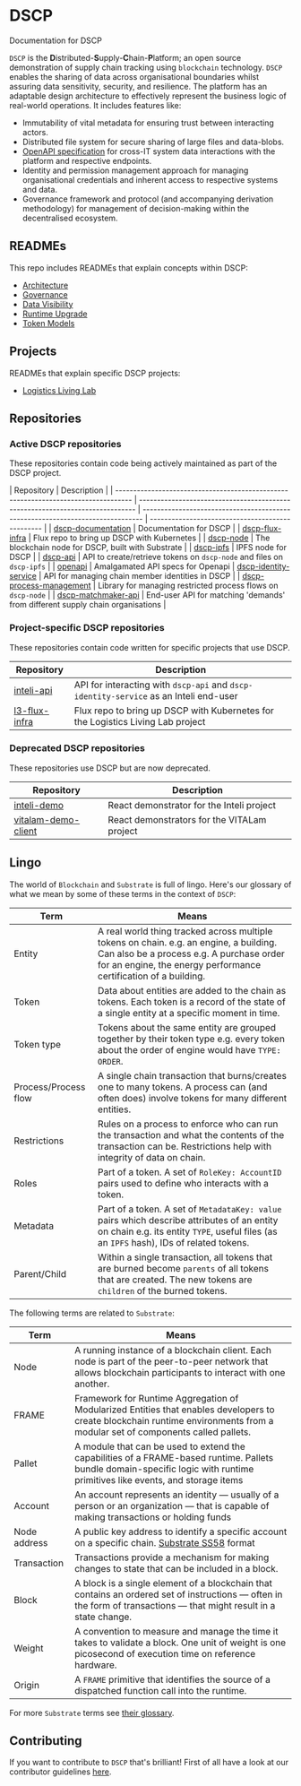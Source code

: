 # **DSCP**

Documentation for DSCP

`DSCP` is the **D**istributed-**S**upply-**C**hain-**P**latform; an open source demonstration of supply chain tracking using `blockchain` technology. `DSCP` enables the sharing of data across organisational boundaries whilst assuring data sensitivity, security, and resilience. The platform has an adaptable design architecture to effectively represent the business logic of real-world operations. It includes features like:

- Immutability of vital metadata for ensuring trust between interacting actors.
- Distributed file system for secure sharing of large files and data-blobs.
- [OpenAPI specification](https://swagger.io/docs/specification/about/) for cross-IT system data interactions with the platform and respective endpoints.
- Identity and permission management approach for managing organisational credentials and inherent access to respective systems and data.
- Governance framework and protocol (and accompanying derivation methodology) for management of decision-making within the decentralised ecosystem.

## READMEs

This repo includes READMEs that explain concepts within DSCP:

- [Architecture](./docs/architecture.md)
- [Governance](./docs/governance.md)
- [Data Visibility](./docs/dataVisibility.md)
- [Runtime Upgrade](./docs/runtimeUpgrade.md)
- [Token Models](./docs/tokenModels/index.md)

## Projects

READMEs that explain specific DSCP projects:

- [Logistics Living Lab](./docs/l3/index.md)

## Repositories

### Active DSCP repositories

These repositories contain code being actively maintained as part of the DSCP project.

| Repository                                                                         | Description                                                                   |
| ---------------------------------------------------------------------------------- | ----------------------------------------------------------------------------- | ------------------------------------------------------------------------------ | ------------------------------------------------ |
| [dscp-documentation](https://github.com/digicatapult/dscp-documentation)           | Documentation for DSCP                                                        |
| [dscp-flux-infra](https://github.com/digicatapult/dscp-flux-infra)                 | Flux repo to bring up DSCP with Kubernetes                                    |
| [dscp-node](https://github.com/digicatapult/dscp-node)                             | The blockchain node for DSCP, built with Substrate                            |
| [dscp-ipfs](https://github.com/digicatapult/dscp-ipfs)                             | IPFS node for DSCP                                                            |
| [dscp-api](https://github.com/digicatapult/dscp-api)                               | API to create/retrieve tokens on `dscp-node` and files on `dscp-ipfs`         |
| [openapi](https://github.com/digicatapult/openapi-merger)                          | Amalgamated API specs for Openapi                                             | [dscp-identity-service](https://github.com/digicatapult/dscp-identity-service) | API for managing chain member identities in DSCP |
| [dscp-process-management](https://github.com/digicatapult/dscp-process-management) | Library for managing restricted process flows on `dscp-node`                  |
| [dscp-matchmaker-api](https://github.com/digicatapult/dscp-matchmaker-api)         | End-user API for matching 'demands' from different supply chain organisations |

### Project-specific DSCP repositories

These repositories contain code written for specific projects that use DSCP.

| Repository                                                     | Description                                                                           |
| -------------------------------------------------------------- | ------------------------------------------------------------------------------------- |
| [inteli-api](https://github.com/digicatapult/inteli-api)       | API for interacting with `dscp-api` and `dscp-identity-service` as an Inteli end-user |
| [l3-flux-infra](https://github.com/digicatapult/l3-flux-infra) | Flux repo to bring up DSCP with Kubernetes for the Logistics Living Lab project       |

### Deprecated DSCP repositories

These repositories use DSCP but are now deprecated.

| Repository                                                                 | Description                                 |
| -------------------------------------------------------------------------- | ------------------------------------------- |
| [inteli-demo](https://github.com/digicatapult/inteli-demo)                 | React demonstrator for the Inteli project   |
| [vitalam-demo-client](https://github.com/digicatapult/vitalam-demo-client) | React demonstrators for the VITALam project |

## Lingo

The world of `Blockchain` and `Substrate` is full of lingo. Here's our glossary of what we mean by some of these terms in the context of `DSCP`:

| Term                 | Means                                                                                                                                                                                                  |
| -------------------- | ------------------------------------------------------------------------------------------------------------------------------------------------------------------------------------------------------ |
| Entity               | A real world thing tracked across multiple tokens on chain. e.g. an engine, a building. Can also be a process e.g. A purchase order for an engine, the energy performance certification of a building. |
| Token                | Data about entities are added to the chain as tokens. Each token is a record of the state of a single entity at a specific moment in time.                                                             |
| Token type           | Tokens about the same entity are grouped together by their token type e.g. every token about the order of engine would have `TYPE: ORDER`.                                                             |
| Process/Process flow | A single chain transaction that burns/creates one to many tokens. A process can (and often does) involve tokens for many different entities.                                                           |
| Restrictions         | Rules on a process to enforce who can run the transaction and what the contents of the transaction can be. Restrictions help with integrity of data on chain.                                          |
| Roles                | Part of a token. A set of `RoleKey: AccountID` pairs used to define who interacts with a token.                                                                                                        |
| Metadata             | Part of a token. A set of `MetadataKey: value` pairs which describe attributes of an entity on chain e.g. its entity `TYPE`, useful files (as an `IPFS` hash), IDs of related tokens.                  |
| Parent/Child         | Within a single transaction, all tokens that are burned become `parents` of all tokens that are created. The new tokens are `children` of the burned tokens.                                           |

The following terms are related to `Substrate`:

| Term         | Means                                                                                                                                                                        |
| ------------ | ---------------------------------------------------------------------------------------------------------------------------------------------------------------------------- |
| Node         | A running instance of a blockchain client. Each node is part of the peer-to-peer network that allows blockchain participants to interact with one another.                   |
| FRAME        | Framework for Runtime Aggregation of Modularized Entities that enables developers to create blockchain runtime environments from a modular set of components called pallets. |
| Pallet       | A module that can be used to extend the capabilities of a FRAME-based runtime. Pallets bundle domain-specific logic with runtime primitives like events, and storage items   |
| Account      | An account represents an identity — usually of a person or an organization — that is capable of making transactions or holding funds                                         |
| Node address | A public key address to identify a specific account on a specific chain. [Substrate SS58](https://docs.substrate.io/reference/glossary/#ss58-address-format) format          |
| Transaction  | Transactions provide a mechanism for making changes to state that can be included in a block.                                                                                |
| Block        | A block is a single element of a blockchain that contains an ordered set of instructions — often in the form of transactions — that might result in a state change.          |
| Weight       | A convention to measure and manage the time it takes to validate a block. One unit of weight is one picosecond of execution time on reference hardware.                      |
| Origin       | A `FRAME` primitive that identifies the source of a dispatched function call into the runtime.                                                                               |

For more `Substrate` terms see [their glossary](https://docs.substrate.io/reference/glossary/).

## Contributing

If you want to contribute to `DSCP` that's brilliant! First of all have a look at our contributor guidelines [here](./CONTRIBUTING.md).
